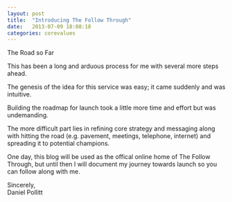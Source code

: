 ```yaml
---
layout: post
title:  "Introducing The Follow Through"
date:   2013-07-09 18:08:18
categories: corevalues
---
```


The Road so Far

This has been a long and arduous process for me with several more steps ahead.

The genesis of the idea for this service was easy; it came suddenly and was intuitive.

Building the roadmap for launch took a little more time and effort but was undemanding.

The more difficult part lies in refining core strategy and messaging along with hitting the road (e.g. pavement, meetings, telephone, internet) and spreading it to potential champions.

One day, this blog will be used as the offical online home of The Follow Through, but until then I will document my journey towards launch so you can follow along with me.

Sincerely,  
Daniel Pollitt
